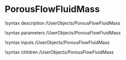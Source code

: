 <!-- MOOSE Documentation Stub: Remove this when content is added. -->

# PorousFlowFluidMass
!syntax description /UserObjects/PorousFlowFluidMass

!syntax parameters /UserObjects/PorousFlowFluidMass

!syntax inputs /UserObjects/PorousFlowFluidMass

!syntax children /UserObjects/PorousFlowFluidMass

